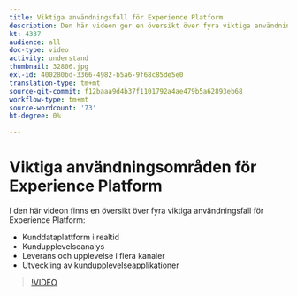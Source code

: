 ```yaml
---
title: Viktiga användningsfall för Experience Platform
description: Den här videon ger en översikt över fyra viktiga användningsfall för Adobe Experience Platform&mdash;kunddataplattform i realtid, kundreseanalys, leverans och upplevelser i flera kanaler samt utveckling av kundupplevelser.
kt: 4337
audience: all
doc-type: video
activity: understand
thumbnail: 32806.jpg
exl-id: 400280bd-3366-4982-b5a6-9f68c85de5e0
translation-type: tm+mt
source-git-commit: f12baaa9d4b37f1101792a4ae479b5a62893eb68
workflow-type: tm+mt
source-wordcount: '73'
ht-degree: 0%

---
```


# Viktiga användningsområden för Experience Platform

I den här videon finns en översikt över fyra viktiga användningsfall för Experience Platform:

* Kunddataplattform i realtid
* Kundupplevelseanalys
* Leverans och upplevelse i flera kanaler
* Utveckling av kundupplevelseapplikationer

>[!VIDEO](https://video.tv.adobe.com/v/32806?quality=12&learn=on)
